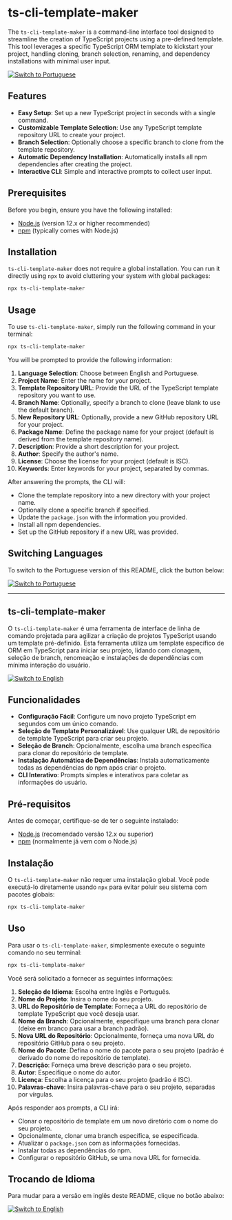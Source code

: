 # ts-cli-template-maker

The `ts-cli-template-maker` is a command-line interface tool designed to streamline the creation of TypeScript projects using a pre-defined template. This tool leverages a specific TypeScript ORM template to kickstart your project, handling cloning, branch selection, renaming, and dependency installations with minimal user input.

[![Switch to Portuguese](https://img.shields.io/badge/lang-Portuguese-green.svg)](#portuguese)

## Features

- **Easy Setup**: Set up a new TypeScript project in seconds with a single command.
- **Customizable Template Selection**: Use any TypeScript template repository URL to create your project.
- **Branch Selection**: Optionally choose a specific branch to clone from the template repository.
- **Automatic Dependency Installation**: Automatically installs all npm dependencies after creating the project.
- **Interactive CLI**: Simple and interactive prompts to collect user input.

## Prerequisites

Before you begin, ensure you have the following installed:
- [Node.js](https://nodejs.org/en/) (version 12.x or higher recommended)
- [npm](https://www.npmjs.com/) (typically comes with Node.js)

## Installation

`ts-cli-template-maker` does not require a global installation. You can run it directly using `npx` to avoid cluttering your system with global packages:

```bash
npx ts-cli-template-maker
```

## Usage

To use `ts-cli-template-maker`, simply run the following command in your terminal:

```bash
npx ts-cli-template-maker
```

You will be prompted to provide the following information:
1. **Language Selection**: Choose between English and Portuguese.
2. **Project Name**: Enter the name for your project.
3. **Template Repository URL**: Provide the URL of the TypeScript template repository you want to use.
4. **Branch Name**: Optionally, specify a branch to clone (leave blank to use the default branch).
5. **New Repository URL**: Optionally, provide a new GitHub repository URL for your project.
6. **Package Name**: Define the package name for your project (default is derived from the template repository name).
7. **Description**: Provide a short description for your project.
8. **Author**: Specify the author's name.
9. **License**: Choose the license for your project (default is ISC).
10. **Keywords**: Enter keywords for your project, separated by commas.

After answering the prompts, the CLI will:
- Clone the template repository into a new directory with your project name.
- Optionally clone a specific branch if specified.
- Update the `package.json` with the information you provided.
- Install all npm dependencies.
- Set up the GitHub repository if a new URL was provided.

## Switching Languages

To switch to the Portuguese version of this README, click the button below:

[![Switch to Portuguese](https://img.shields.io/badge/lang-Portuguese-green.svg)](#portuguese)

---

## <a name="portuguese"></a>ts-cli-template-maker

O `ts-cli-template-maker` é uma ferramenta de interface de linha de comando projetada para agilizar a criação de projetos TypeScript usando um template pré-definido. Esta ferramenta utiliza um template específico de ORM em TypeScript para iniciar seu projeto, lidando com clonagem, seleção de branch, renomeação e instalações de dependências com mínima interação do usuário.

[![Switch to English](https://img.shields.io/badge/lang-English-blue.svg)](#english)

## Funcionalidades

- **Configuração Fácil**: Configure um novo projeto TypeScript em segundos com um único comando.
- **Seleção de Template Personalizável**: Use qualquer URL de repositório de template TypeScript para criar seu projeto.
- **Seleção de Branch**: Opcionalmente, escolha uma branch específica para clonar do repositório de template.
- **Instalação Automática de Dependências**: Instala automaticamente todas as dependências do npm após criar o projeto.
- **CLI Interativo**: Prompts simples e interativos para coletar as informações do usuário.

## Pré-requisitos

Antes de começar, certifique-se de ter o seguinte instalado:
- [Node.js](https://nodejs.org/en/) (recomendado versão 12.x ou superior)
- [npm](https://www.npmjs.com/) (normalmente já vem com o Node.js)

## Instalação

O `ts-cli-template-maker` não requer uma instalação global. Você pode executá-lo diretamente usando `npx` para evitar poluir seu sistema com pacotes globais:

```bash
npx ts-cli-template-maker
```

## Uso

Para usar o `ts-cli-template-maker`, simplesmente execute o seguinte comando no seu terminal:

```bash
npx ts-cli-template-maker
```

Você será solicitado a fornecer as seguintes informações:
1. **Seleção de Idioma**: Escolha entre Inglês e Português.
2. **Nome do Projeto**: Insira o nome do seu projeto.
3. **URL do Repositório de Template**: Forneça a URL do repositório de template TypeScript que você deseja usar.
4. **Nome da Branch**: Opcionalmente, especifique uma branch para clonar (deixe em branco para usar a branch padrão).
5. **Nova URL do Repositório**: Opcionalmente, forneça uma nova URL do repositório GitHub para o seu projeto.
6. **Nome do Pacote**: Defina o nome do pacote para o seu projeto (padrão é derivado do nome do repositório de template).
7. **Descrição**: Forneça uma breve descrição para o seu projeto.
8. **Autor**: Especifique o nome do autor.
9. **Licença**: Escolha a licença para o seu projeto (padrão é ISC).
10. **Palavras-chave**: Insira palavras-chave para o seu projeto, separadas por vírgulas.

Após responder aos prompts, a CLI irá:
- Clonar o repositório de template em um novo diretório com o nome do seu projeto.
- Opcionalmente, clonar uma branch específica, se especificada.
- Atualizar o `package.json` com as informações fornecidas.
- Instalar todas as dependências do npm.
- Configurar o repositório GitHub, se uma nova URL for fornecida.

## Trocando de Idioma

Para mudar para a versão em inglês deste README, clique no botão abaixo:

[![Switch to English](https://img.shields.io/badge/lang-English-blue.svg)](#english)
